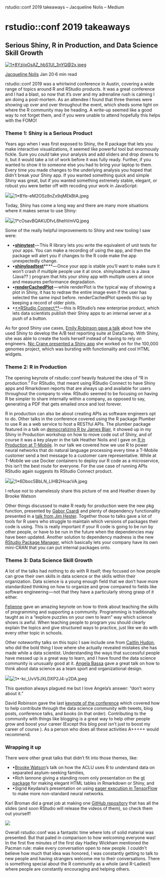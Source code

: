 rstudio::conf 2019 takeaways – Jacqueline Nolis – Medium

# rstudio::conf 2019 takeaways

## Serious Shiny, R in Production, and Data Science Skill Growth

[![1*8YzijxOsAZ_hbS1Ul_3nYQ@2x.jpeg](../_resources/2b9a2421b04e56b61aa78af873326ade.jpg)](https://medium.com/@skyetetra?source=post_header_lockup)

[Jacqueline Nolis](https://medium.com/@skyetetra)
Jan 20·6 min read

rstudio::conf 2019 was a whirlwind conference in Austin, covering a wide range of topics around R and RStudio products. It was a great conference and I had a blast, so now that it’s over and my adrenaline rush is calming I am doing a post-mortem. As an attendee I found that three themes were showing up over and over throughout the event, which sheds some light on where the R community may be heading. A write-up seemed like a good way to not forget them, and if you were unable to attend hopefully this helps with the FOMO!

### Theme 1: Shiny is a Serious Product

Years ago when I was first exposed to Shiny, the R package that lets you make interactive visualizations, it seemed like powerful tool but enormously fickle. Sure you *could* take your analysis and add sliders and drop downs to it, but it would take a lot of work before it was fully ready. Further, if you wanted to show it to someone else you had to bring your laptop to them. Every time you made changes to the underlying analysis you hoped that didn’t break your Shiny app. If you wanted something quick and simple Shiny was great, but if you wanted something extremely stable, elegant, or robust you were better off with recoding your work in JavaScript:

![](../_resources/4233da10b39ba0ebd0907d5351225a79.png)![1*BYe-eM2OSz8nZx9qMEkBtA.jpeg](../_resources/3b3540aaf05022ced26e0c4ba1d84583.jpg)

Today, Shiny has come a long way and there are many more situations where it makes sense to use Shiny:

![](../_resources/15f184b88d3c75889589b7784036261c.png)![1*cOsavBQAKUDfvL6hehVmVQ.jpeg](../_resources/e01848043433edaf93c5343c0a3d2a4d.jpg)

Some of the really helpful improvements to Shiny and new tooling I saw were:

- •[**shinytest**](https://github.com/rstudio/shinytest) — This R library lets you write the equivalent of unit tests for your apps. You can make a recording of using the app, and then the package will alert you if changes to the R code make the app unexpectedly change.
- •[**shinyloadtest**](https://github.com/rstudio/shinyloadtest)** **— Once your app is stable you’ll want to make sure it won’t crash if multiple people use it at once. shinyloadtest is a Java (Java?? ) program that hits your shiny app with multiple users at once and measures performance degradation.
- •[**renderCachedPlot**](https://github.com/rstudio/shiny/blob/master/R/render-cached-plot.R) — while renderPlot is the typical way of showing a plot in Shiny, it has to redraw the entire image even if the user has selected the same input before. renderCachedPlot speeds this up by keeping a record of older plots.
- •[**RStudio Connect **](https://www.rstudio.com/products/connect/)— this is RStudio’s new enterprise product, which lets data scientists publish their Shiny apps to an internal server at a push of a button.

As for good Shiny use cases, [Emily Robinson gave a talk](https://www.slideshare.net/secret/Ba52FYuH2FoWE) about how she used Shiny to develop the A/B test reporting suite at DataCamp. With Shiny, she was able to create the tools herself instead of having to rely on engineers. [Nic Crane presented a Shiny app](https://github.com/thisisnic/rstudio-conf-2019) she worked on for the 100,000 genomes project, which was bursting with functionality and cool HTML widgets.

### Theme 2: R in Production

The opening keynote of rstudio::conf heavily featured the idea of “R in production.” For RStudio, that meant using RStudio Connect to have Shiny apps and Rmarkdown reports that are always up and available for users throughout the company to view. RStudio seemed to be focusing on having R be simpler to share internally within a company, as opposed to say, generating a PDF that gets emailed once and lost forever.

R in production can also be about creating APIs as software engineers opt to do. Other talks in the conference covered using the R package Plumber to use R as a web service to host a RESTful APIs. The plumber package featured in a talk on [democratizing R by James Blair,](https://github.com/sol-eng/plumber-model) it showed up in my Shiny in Production workshop on how to move code out of Shiny, and of course it was a key player in the talk Heather Nolis and I gave on [R in Production at T-Mobile](https://nolisllc.com/rstudio19). In our talk we covered how we use R to power neural networks that do natural language processing every time a T-Mobile customer send a text message to a customer care representative. While at T-Mobile we use Docker containers to deploy our R code as a microservice, this isn’t the best route for everyone. For the use case of running APIs RStudio again suggests its RStudio Connect product.

![](../_resources/c54a72e8e4332d0e21f9b036c3274ce0.png)![1*6Dboc5BbLN_LlHB2HoacVA.jpeg](../_resources/d9732bf1e6ed444f77e7da91c83a56d9.jpg)

I refuse not to shamelessly share this picture of me and Heather drawn by Brooke Watson

Other things discussed to make R ready for production were the new pkg function, presented by [Gabor Csardi](https://twitter.com/GaborCsardi) and plenty of dependency functionality presented in a [talk from Jim Hester](https://speakerdeck.com/jimhester/it-depends). Together those to talks gave a lot of tools for R users who struggle to maintain which versions of packages their code is using. This is really important if your R code is going to be run by other people, or have to be run in the future when the dependencies may have been updated. Another solution to dependency madness is the new [RStudio Package Manager](https://www.rstudio.com/products/package-manager/), which basically lets your company have its own mini-CRAN that you can put internal packages onto.

### Theme 3: Data Science Skill Growth

A lot of the talks had nothing to do with R itself; they focused on how people can grow their own skills in data science or the skills within their organization. Data science is a young enough field that we don’t have more standardized thinking on how to organize and grow compared to fields like software engineering — not that they have a particularly strong grasp of it either.

[Felienne](https://twitter.com/felienne) gave an amazing keynote on how to think about teaching the skills of programming and supporting a community. Programming is traditionally taught as in a “explore puzzles on your own to learn” way which science shows is awful. When teaching people to program you should clearly explain the topics and give structured ways to practice, just like we do with every other topic in schools.

Other noteworthy talks on this topic I saw include one from [Caitlin Hudon](https://twitter.com/beeonaposy), who did the bold thing I love where she actually revealed mistakes she has made while a data scientist. Understanding the ways that successful people have messed up is a great way to learn, and I have found the data science community is unusually good at it. [Angela Bassa](https://twitter.com/AngeBassa) gave a great talk on how to think about data science as a team sport and organizational design.

![](../_resources/6d364f91c76e2b54afd3f66e92300b75.png)![1*-kc_UvVSJXLDXP2J4-y2DA.jpeg](../_resources/6077d53bfdb0a933ce561c67b220c54e.jpg)

This question always plagued me but I love Angela’s answer: “don’t worry about it.”

David Robinson gave the last [keynote of the conference](https://bit.ly/drob-rstudio-2019) which covered how to help contribute through the data science community with tweets, blog posts, conference talks, and books (in that order). Contributing to the community with things like blogging is a great way to help other people grow and boost your career (Except this blog post isn’t just to boost my career of course ). As a person who does all these activities A+++++ would recommend.

### Wrapping it up

There were other great talks that didn’t fit into those themes, like:

- •[Brooke Watson](https://twitter.com/brookLYNever1y)’s talk on how the ACLU uses R to understand data on separated asylum-seeking families,
- •Rich Iannone giving a standing room only presentation on the [gt package](https://github.com/rich-iannone/presentations/tree/master/2019_01-19-rstudio_conf_gt) for making elegant HTML tables in Rmarkdown or Shiny, and
- •Sigrid Keydana’s presentation on using [eager execution in TensorFlow](https://github.com/skeydan/rstudio_conf_2019_eager_execution) to make more non-standard neural networks.

Karl Broman did a great job at making one [GitHub repository](https://github.com/kbroman/RStudioConf2019Slides/blob/master/ReadMe.md) that has all the slides (and soon RStudio will release the videos of them), so check them out yourself!

![](../_resources/9493e6acd9472ffd1ce0cfdabb7dd073.png)

Overall rstudio::conf was a fantastic time where lots of solid material was presented. But that paled in comparison to how welcoming everyone was! In the first five minutes of the first day Hadley Wickham mentioned the Pacman rule: make every conversation open to new people. I couldn’t believe how much that idea was honored, I was constantly getting to talk to new people and having strangers welcome me to their conversations. There is something special about the R community as a whole (and R-Ladies!) where people are constantly encouraging and helping others.